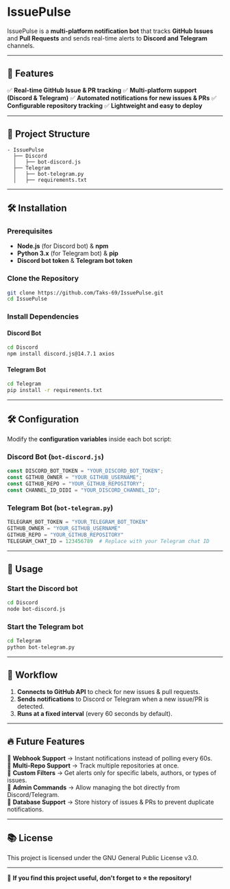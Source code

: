 # IssuePulse

IssuePulse is a **multi-platform notification bot** that tracks **GitHub Issues** and **Pull Requests** and sends real-time alerts to **Discord and Telegram** channels.

---

## 🚀 Features

✅ **Real-time GitHub Issue & PR tracking**
✅ **Multi-platform support (Discord & Telegram)**
✅ **Automated notifications for new issues & PRs**
✅ **Configurable repository tracking**
✅ **Lightweight and easy to deploy**

---

## 📂 Project Structure

```
- IssuePulse
  ├── Discord
  │   ├── bot-discord.js
  ├── Telegram
  │   ├── bot-telegram.py
  │   ├── requirements.txt
```

---

## 🛠 Installation

### **Prerequisites**

- **Node.js** (for Discord bot) & **npm**
- **Python 3.x** (for Telegram bot) & **pip**
- **Discord bot token** & **Telegram bot token**

### **Clone the Repository**

```bash
git clone https://github.com/Taks-69/IssuePulse.git
cd IssuePulse
```

### **Install Dependencies**

#### **Discord Bot**

```bash
cd Discord
npm install discord.js@14.7.1 axios
```

#### **Telegram Bot**

```bash
cd Telegram
pip install -r requirements.txt
```

---

## 🛠 Configuration

Modify the **configuration variables** inside each bot script:

### **Discord Bot (`bot-discord.js`)**

```javascript
const DISCORD_BOT_TOKEN = "YOUR_DISCORD_BOT_TOKEN";
const GITHUB_OWNER = "YOUR_GITHUB_USERNAME";
const GITHUB_REPO = "YOUR_GITHUB_REPOSITORY";
const CHANNEL_ID_DIDI = "YOUR_DISCORD_CHANNEL_ID";
```

### **Telegram Bot (`bot-telegram.py`)**

```python
TELEGRAM_BOT_TOKEN = "YOUR_TELEGRAM_BOT_TOKEN"
GITHUB_OWNER = "YOUR_GITHUB_USERNAME"
GITHUB_REPO = "YOUR_GITHUB_REPOSITORY"
TELEGRAM_CHAT_ID = 123456789  # Replace with your Telegram chat ID
```

---

## 🚀 Usage

### **Start the Discord bot**

```bash
cd Discord
node bot-discord.js
```

### **Start the Telegram bot**

```bash
cd Telegram
python bot-telegram.py
```

---

## 🔄 Workflow

1. **Connects to GitHub API** to check for new issues & pull requests.
2. **Sends notifications** to Discord or Telegram when a new issue/PR is detected.
3. **Runs at a fixed interval** (every 60 seconds by default).

---

## 🔥 Future Features

🔹 **Webhook Support** → Instant notifications instead of polling every 60s.
\
🔹 **Multi-Repo Support** → Track multiple repositories at once.
\
🔹 **Custom Filters** → Get alerts only for specific labels, authors, or types of issues.
\
🔹 **Admin Commands** → Allow managing the bot directly from Discord/Telegram.
\
🔹 **Database Support** → Store history of issues & PRs to prevent duplicate notifications.

---

## 📚 License

This project is licensed under the GNU General Public License v3.0.

---

🚀 **If you find this project useful, don't forget to ⭐ the repository!**


